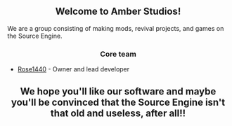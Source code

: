 <h2 align="center">Welcome to Amber Studios!</h2>
We are a group consisting of making mods, revival projects, and games on the Source Engine.

<h3 align="center">Core team</h3>

- [Rose1440](https://github.com/dky4) - Owner and lead developer

<h2 align="center">We hope you'll like our software and maybe you'll be convinced that the Source Engine isn't that old and useless, after all!!</h2>
